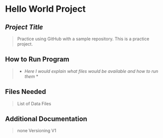 # Hello World Project
## ***Project Title***
> Practice using GitHub with a sample repository. This is a practice project.
## **How to Run Program**
> * *Here I would explain what files would be available and how to run them* *
## **Files Needed**
> List of Data Files
## **Additional Documentation**
> none
Versioning
> V1
